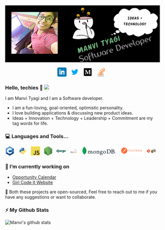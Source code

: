 [![Header](https://github.com/Manvityagi/ManviTyagi/blob/main/assets/header.jpg "Header")](https://github.com/Manvityagi)

<p align='center'>
<a href="https://www.linkedin.com/in/manvi-tyagi-108464147/"><img height="30" src="https://github.com/Manvityagi/ManviTyagi/blob/main/assets/linkedin.png?raw=true"></a>&nbsp;&nbsp;
<a href="https://twitter.com/ManviTyagi9"><img height="30" src="https://github.com/Manvityagi/ManviTyagi/blob/main/assets/twitter.png?raw=true"></a>&nbsp;&nbsp;
<a href="https://medium.com/@manvityagi770"><img height="30" src="https://github.com/Manvityagi/ManviTyagi/blob/main/assets/medium.png?raw=true"></a>&nbsp;&nbsp;
<a href="https://stackoverflow.com/users/9144345/fight-club"><img height="30" src="https://github.com/Manvityagi/ManviTyagi/blob/main/assets/stackoverflow.png?raw=true"></a>&nbsp;&nbsp;
</p>

### Hello, techies 👋 <img src=" https://tenor.com/1sr2.gif" width="30px">

I am Manvi Tyagi and I am a Software developer.

- I am a fun-loving, goal-oriented, optimistic personality.
- I love building applications & discussing new product ideas.
- Ideas + Innovation + Technology + Leadership + Commitment are my tag words for life.

### 💻 Languages and Tools...

<code><img height="30" src="https://github.com/Manvityagi/ManviTyagi/blob/main/assets/cpp.png"></code>&nbsp;&nbsp;
<code><img height="30" src="https://github.com/Manvityagi/ManviTyagi/blob/main/assets/python.png"></code>&nbsp;&nbsp;
<code><img height="30" src="https://github.com/Manvityagi/ManviTyagi/blob/main/assets/javascript.png"></code>&nbsp;&nbsp;
<code><img height="30" src="https://github.com/Manvityagi/ManviTyagi/blob/main/assets/nodejs.png"></code>&nbsp;&nbsp;
<code><img height="30" src="https://github.com/Manvityagi/ManviTyagi/blob/main/assets/django.png"></code>&nbsp;&nbsp;
<code><img height="30" src="https://github.com/Manvityagi/ManviTyagi/blob/main/assets/mysql.png"></code>&nbsp;&nbsp;
<code><img height="30" src="https://github.com/Manvityagi/ManviTyagi/blob/main/assets/mongoDB.png"></code>&nbsp;&nbsp;
<code><img height="30" src="https://github.com/Manvityagi/ManviTyagi/blob/main/assets/postman.png"></code>&nbsp;&nbsp;
<code><img height="30" src="https://github.com/Manvityagi/ManviTyagi/blob/main/assets/git.png"></code>&nbsp;&nbsp;

### 🔭 I’m currently working on

- [Opportunity Calendar](https://github.com/Girl-Code-It/Opportunity-Calendar-Backend)
- [Girl Code It Website](https://github.com/Girl-Code-It/Girl-Code-It-Website-Frontend)

👯 Both these projects are open-sourced, Feel free to reach out to me if you have any suggestions or want to collaborate.

<!-- - 🔭 I’m currently working on ...
- 🌱 I’m currently learning ...
- 👯 I’m looking to collaborate on ...
- 🤔 I’m looking for help with ...
- 💬 Ask me about ...
- 📫 How to reach me: ...
- 😄 Pronouns: ...
- ⚡ Fun fact: ... -->

### ⚡ My Github Stats 

![Manvi's github stats](https://github-readme-stats.vercel.app/api?username=Manvityagi&show_icons=true&theme=merko)

<!-- <div align="center">
<img src="https://komarev.com/ghpvc/?username=Manvityagi&&style=flat-square&color=blue" align="center" />
</div> -->

<!-- [![Top Langs](https://github-readme-stats.vercel.app/api/top-langs/?username=Manvityagi&layout=compact&show_icons=true&theme=merko)](https://github.com/Manvityagi/github-readme-stats) -->
